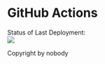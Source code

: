 # GitHub Actions 


Status of Last Deployment:<br>
<img src="https://github.com/](https://github.com/azabara/softcery/workflows/Docker/badge.svg?branch=main"><br>

Copyright by nobody
